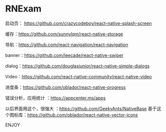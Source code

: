 # RNExam


启动页： https://github.com/crazycodeboy/react-native-splash-screen

缓存：https://github.com/sunnylqm/react-native-storage

导航：https://github.com/react-navigation/react-navigation

banner：https://github.com/leecade/react-native-swiper

dialog：https://github.com/douglasjunior/react-native-simple-dialogs

Video：https://github.com/react-native-community/react-native-video

进度条：https://github.com/oblador/react-native-progress

错误分析，应用统计 ：https://appcenter.ms/apps


以后界面用这个，很强大 ：https://github.com/GeekyAnts/NativeBase
基于这个图标库：https://github.com/oblador/react-native-vector-icons

ENJOY
